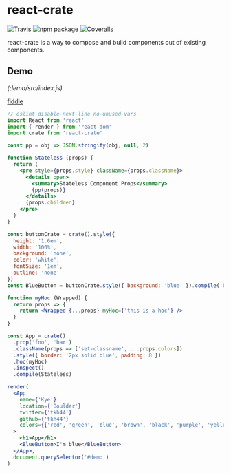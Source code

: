 # react-crate

[![Travis][build-badge]][build]
[![npm package][npm-badge]][npm]
[![Coveralls][coveralls-badge]][coveralls]

react-crate is a way to compose and build components out of existing components.


## Demo
_(demo/src/index.js)_

[fiddle](https://jsfiddle.net/tkh44/wszntqnm/2)

```jsx
// eslint-disable-next-line no-unused-vars
import React from 'react'
import { render } from 'react-dom'
import crate from 'react-crate'

const pp = obj => JSON.stringify(obj, null, 2)

function Stateless (props) {
  return (
    <pre style={props.style} className={props.className}>
      <details open>
        <summary>Stateless Component Props</summary>
        {pp(props)}
      </details>
      {props.children}
    </pre>
  )
}

const buttonCrate = crate().style({
  height: '1.6em',
  width: '100%',
  background: 'none',
  color: 'white',
  fontSize: '1em',
  outline: 'none'
})
const BlueButton = buttonCrate.style({ background: 'blue' }).compile('button')

function myHoc (Wrapped) {
  return props => {
    return <Wrapped {...props} myHoc={'this-is-a-hoc'} />
  }
}

const App = crate()
  .prop('foo', 'bar')
  .className(props => ['set-classname', ...props.colors])
  .style({ border: '2px solid blue', padding: 8 })
  .hoc(myHoc)
  .inspect()
  .compile(Stateless)

render(
  <App
    name={'Kye'}
    location={'Boulder'}
    twitter={'tkh44'}
    github={'tkh44'}
    colors={['red', 'green', 'blue', 'brown', 'black', 'purple', 'yellow', 'pink']}
  >
    <h1>App</h1>
    <BlueButton>I'm blue</BlueButton>
  </App>,
  document.querySelector('#demo')
)

```

[build-badge]: https://img.shields.io/travis/user/repo/master.png?style=flat-square
[build]: https://travis-ci.org/user/repo

[npm-badge]: https://img.shields.io/npm/v/npm-package.png?style=flat-square
[npm]: https://www.npmjs.org/package/npm-package

[coveralls-badge]: https://img.shields.io/coveralls/user/repo/master.png?style=flat-square
[coveralls]: https://coveralls.io/github/user/repo
